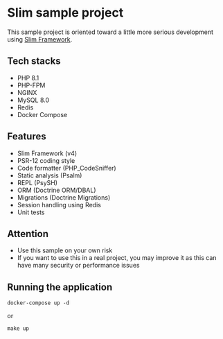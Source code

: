 # Slim sample project
This sample project is oriented toward a little more serious development using [Slim Framework](https://github.com/slimphp/Slim).

## Tech stacks
- PHP 8.1
- PHP-FPM
- NGINX
- MySQL 8.0
- Redis
- Docker Compose

## Features
- Slim Framework (v4)
- PSR-12 coding style
- Code formatter (PHP_CodeSniffer)
- Static analysis (Psalm)
- REPL (PsySH)
- ORM (Doctrine ORM/DBAL)
- Migrations (Doctrine Migrations)
- Session handling using Redis
- Unit tests

## Attention
- Use this sample on your own risk
- If you want to use this in a real project, you may improve it as this can have many security or performance issues

## Running the application
```
docker-compose up -d
```
or
```
make up
```
